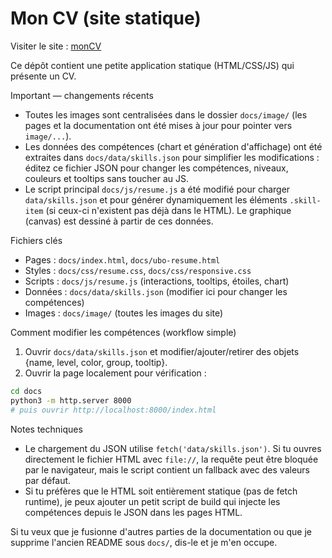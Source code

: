 # Mon CV (site statique)

Visiter le site : [monCV](https://son-of-mountain.github.io/5-JS/)

Ce dépôt contient une petite application statique (HTML/CSS/JS) qui présente un CV.

Important — changements récents
- Toutes les images sont centralisées dans le dossier `docs/image/` (les pages et la documentation ont été mises à jour pour pointer vers `image/...`).
- Les données des compétences (chart et génération d'affichage) ont été extraites dans `docs/data/skills.json` pour simplifier les modifications : éditez ce fichier JSON pour changer les compétences, niveaux, couleurs et tooltips sans toucher au JS.
- Le script principal `docs/js/resume.js` a été modifié pour charger `data/skills.json` et pour générer dynamiquement les éléments `.skill-item` (si ceux-ci n'existent pas déjà dans le HTML). Le graphique (canvas) est dessiné à partir de ces données.

Fichiers clés
- Pages : `docs/index.html`, `docs/ubo-resume.html`
- Styles : `docs/css/resume.css`, `docs/css/responsive.css`
- Scripts : `docs/js/resume.js` (interactions, tooltips, étoiles, chart)
- Données : `docs/data/skills.json` (modifier ici pour changer les compétences)
- Images : `docs/image/` (toutes les images du site)

Comment modifier les compétences (workflow simple)
1. Ouvrir `docs/data/skills.json` et modifier/ajouter/retirer des objets {name, level, color, group, tooltip}.
2. Ouvrir la page localement pour vérification :

```bash
cd docs
python3 -m http.server 8000
# puis ouvrir http://localhost:8000/index.html
```

Notes techniques
- Le chargement du JSON utilise `fetch('data/skills.json')`. Si tu ouvres directement le fichier HTML avec `file://`, la requête peut être bloquée par le navigateur, mais le script contient un fallback avec des valeurs par défaut.
- Si tu préfères que le HTML soit entièrement statique (pas de fetch runtime), je peux ajouter un petit script de build qui injecte les compétences depuis le JSON dans les pages HTML.

Si tu veux que je fusionne d'autres parties de la documentation ou que je supprime l'ancien README sous `docs/`, dis-le et je m'en occupe.
